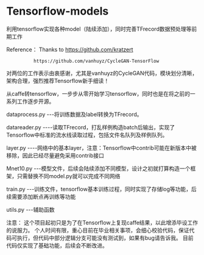 # Tensorflow-models
利用tensorflow实现各种model（陆续添加），同时完善TFrecord数据预处理等前期工作

Reference：
    Thanks to https://github.com/kratzert
    
              https://github.com/vanhuyz/CycleGAN-TensorFlow 
              
对两位的工作表示由衷感谢，尤其是vanhuyz的CycleGAN代码，模块划分清晰，架构合理，强烈推荐Tensorflow新手细读！

从caffe转tensorflow，一步步从零开始学习tensorflow，同时也是在将之前的一系列工作逐步开源。

dataprocess.py ---将训练数据及label转换为TFrecord。

datareader.py ----读取TFrecord，打乱样例构造batch后输出，实现了Tensorflow中标准的流水线读取过程，包括文件名队列及样例队列。

layer.py ----网络中的基本layer，注意：Tensorflow中contrib可能在新版本中被移除，因此已经尽量避免采用contrib接口

Mnet10.py ---模型文件，后续会陆续添加不同模型，设计之初就打算构造一个框架，只需替换不同model.py就可以完成不同网络

train.py ---训练文件，tensorflow基本训练过程，同时实现了存储log等功能，后续需要添加断点再训练等功能

utils.py ---辅助函数

注意：
  这个项目起初只是为了在Tensorflow上复现caffe结果，以此增添毕设工作的说服力。
  个人时间有限，重心目前在毕业相关事项，会细心校验代码，保证代码可执行，但代码中部分逻辑分支可能没有测试到，如果有bug请告诉我。
  目前代码仅实现了基础功能，后续会不断改进。
